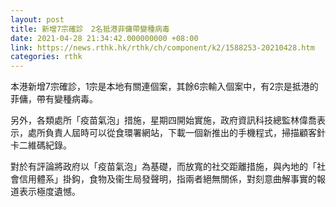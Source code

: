 ```yaml
---
layout: post
title: 新增7宗確診　2名抵港菲傭帶變種病毒
date: 2021-04-28 21:34:42.000000000 +08:00
link: https://news.rthk.hk/rthk/ch/component/k2/1588253-20210428.htm
categories: rthk
---
```


本港新增7宗確診，1宗是本地有關連個案，其餘6宗輸入個案中，有2宗是抵港的菲傭，帶有變種病毒。

另外，各類處所「疫苗氣泡」措施，星期四開始實施，政府資訊科技總監林偉喬表示，處所負責人屆時可以從食環署網站，下載一個新推出的手機程式，掃描顧客針卡二維碼紀錄。

對於有評論將政府以「疫苗氣泡」為基礎，而放寬的社交距離措施，與內地的「社會信用體系」掛鈎，食物及衞生局發聲明，指兩者絕無關係，對刻意曲解事實的報道表示極度遺憾。
